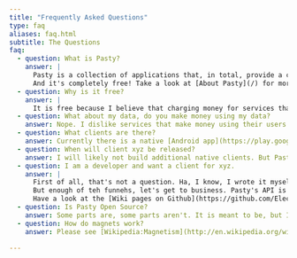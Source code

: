 ```yaml
---
title: "Frequently Asked Questions"
type: faq
aliases: faq.html
subtitle: The Questions
faq:
  - question: What is Pasty?
    answer: |
      Pasty is a collection of applications that, in total, provide a cloud-based clipboard service to help you easily share short snippets across your different devices.
      And it's completely free! Take a look at [About Pasty](/) for more infos.
  - question: Why is it free?
    answer: |
      It is free because I believe that charging money for services that often get provided by others for "free" rarely succeeds. However, with most things you pay in some way, usually it is your data and your privacy. With Pasty, it is not you who pays for it, neither with data nor with money. It is me that pays for it, since it is a hobby of mine. You're welcome ;-)
  - question: What about my data, do you make money using my data?
    answer: Nope. I dislike services that make money using their users data. Just because I offer you a service to transfer data for you does not mean I have any rights to that data. It's yours, and it stays that way.
  - question: What clients are there?
    answer: Currently there is a native [Android app](https://play.google.com/store/apps/details?id=de.electricdynamite.pasty) and a [Web App](https://pasty.cc/). I will most likely not build additional clients for lack of time, but Pasty has an open API, so third party clients are always an option.
  - question: When will client xyz be released?
    answer: I will likely not build additional native clients. But Pasty's API is open, so if you are somebody or know somebody that knows how to code, check out [&laquo; I am a developer and want a client for xyz.&raquo;](#6).
  - question: I am a developer and want a client for xyz.
    answer: |
      First of all, that's not a question. Ha, I know, I wrote it myself and now act as if it is your fault. Isn't that funny?
      But enough of teh funnehs, let's get to business. Pasty's API is open, so if you REALLY want that client, why don't you go ahead and write it yourself?
      Have a look at the [Wiki pages on Github](https://github.com/ElectricDynamite/pasty-server/wiki), mostly the [REST API](https://github.com/ElectricDynamite/pasty-server/wiki/REST-API).
  - question: Is Pasty Open Source?
    answer: Some parts are, some parts aren't. It is meant to be, but I never got around to doing it properly. So... soon?
  - question: How do magnets work?
    answer: Please see [Wikipedia:Magnetism](http://en.wikipedia.org/wiki/Magnetism)

---
```


